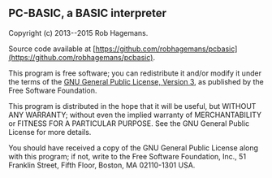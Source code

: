PC-BASIC, a BASIC interpreter  
-----------------------------
Copyright (c) 2013--2015 Rob Hagemans.  

Source code available at [https://github.com/robhagemans/pcbasic](https://github.com/robhagemans/pcbasic).

This program is free software; you can redistribute it and/or modify
it under the terms of the [GNU General Public License, Version 3](http://www.gnu.org/licenses/gpl-3.0.en.html),
as published by the Free Software Foundation.

This program is distributed in the hope that it will be useful,
but WITHOUT ANY WARRANTY; without even the implied warranty of
MERCHANTABILITY or FITNESS FOR A PARTICULAR PURPOSE.  See the
GNU General Public License for more details.

You should have received a copy of the GNU General Public License along
with this program; if not, write to the Free Software Foundation, Inc.,
51 Franklin Street, Fifth Floor, Boston, MA 02110-1301 USA.

